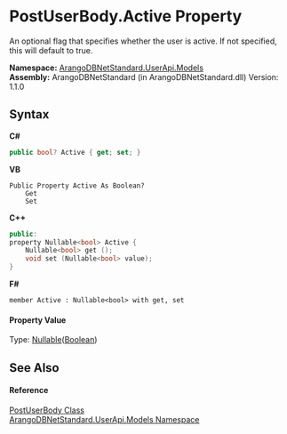 # PostUserBody.Active Property 
 

An optional flag that specifies whether the user is active. If not specified, this will default to true.

**Namespace:**&nbsp;<a href="3f782427-687a-00ed-a402-dbe7f114707d">ArangoDBNetStandard.UserApi.Models</a><br />**Assembly:**&nbsp;ArangoDBNetStandard (in ArangoDBNetStandard.dll) Version: 1.1.0

## Syntax

**C#**<br />
``` C#
public bool? Active { get; set; }
```

**VB**<br />
``` VB
Public Property Active As Boolean?
	Get
	Set
```

**C++**<br />
``` C++
public:
property Nullable<bool> Active {
	Nullable<bool> get ();
	void set (Nullable<bool> value);
}
```

**F#**<br />
``` F#
member Active : Nullable<bool> with get, set

```


#### Property Value
Type: <a href="https://docs.microsoft.com/dotnet/api/system.nullable-1" target="_blank" rel="noopener noreferrer">Nullable</a>(<a href="https://docs.microsoft.com/dotnet/api/system.boolean" target="_blank" rel="noopener noreferrer">Boolean</a>)

## See Also


#### Reference
<a href="029c4540-27d8-0960-204b-a1217c797676">PostUserBody Class</a><br /><a href="3f782427-687a-00ed-a402-dbe7f114707d">ArangoDBNetStandard.UserApi.Models Namespace</a><br />